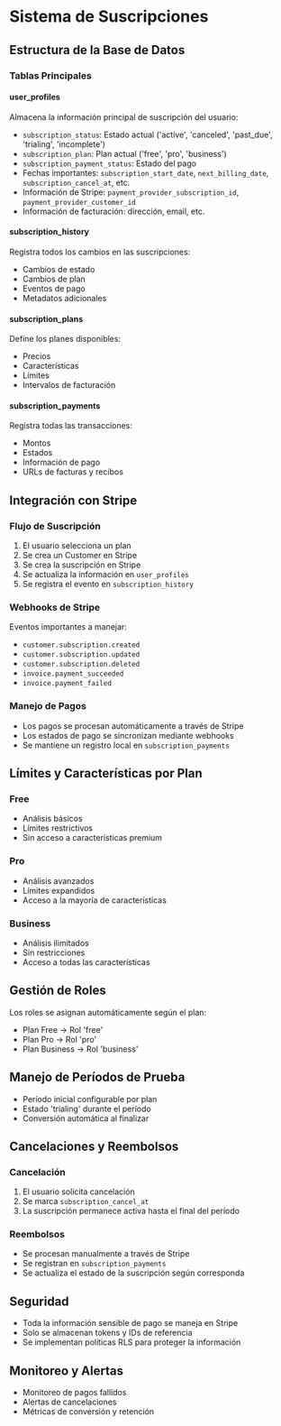 # Sistema de Suscripciones

## Estructura de la Base de Datos

### Tablas Principales

#### user_profiles
Almacena la información principal de suscripción del usuario:
- `subscription_status`: Estado actual ('active', 'canceled', 'past_due', 'trialing', 'incomplete')
- `subscription_plan`: Plan actual ('free', 'pro', 'business')
- `subscription_payment_status`: Estado del pago
- Fechas importantes: `subscription_start_date`, `next_billing_date`, `subscription_cancel_at`, etc.
- Información de Stripe: `payment_provider_subscription_id`, `payment_provider_customer_id`
- Información de facturación: dirección, email, etc.

#### subscription_history
Registra todos los cambios en las suscripciones:
- Cambios de estado
- Cambios de plan
- Eventos de pago
- Metadatos adicionales

#### subscription_plans
Define los planes disponibles:
- Precios
- Características
- Límites
- Intervalos de facturación

#### subscription_payments
Registra todas las transacciones:
- Montos
- Estados
- Información de pago
- URLs de facturas y recibos

## Integración con Stripe

### Flujo de Suscripción
1. El usuario selecciona un plan
2. Se crea un Customer en Stripe
3. Se crea la suscripción en Stripe
4. Se actualiza la información en `user_profiles`
5. Se registra el evento en `subscription_history`

### Webhooks de Stripe
Eventos importantes a manejar:
- `customer.subscription.created`
- `customer.subscription.updated`
- `customer.subscription.deleted`
- `invoice.payment_succeeded`
- `invoice.payment_failed`

### Manejo de Pagos
- Los pagos se procesan automáticamente a través de Stripe
- Los estados de pago se sincronizan mediante webhooks
- Se mantiene un registro local en `subscription_payments`

## Límites y Características por Plan

### Free
- Análisis básicos
- Límites restrictivos
- Sin acceso a características premium

### Pro
- Análisis avanzados
- Límites expandidos
- Acceso a la mayoría de características

### Business
- Análisis ilimitados
- Sin restricciones
- Acceso a todas las características

## Gestión de Roles

Los roles se asignan automáticamente según el plan:
- Plan Free -> Rol 'free'
- Plan Pro -> Rol 'pro'
- Plan Business -> Rol 'business'

## Manejo de Períodos de Prueba

- Período inicial configurable por plan
- Estado 'trialing' durante el período
- Conversión automática al finalizar

## Cancelaciones y Reembolsos

### Cancelación
1. El usuario solicita cancelación
2. Se marca `subscription_cancel_at`
3. La suscripción permanece activa hasta el final del período

### Reembolsos
- Se procesan manualmente a través de Stripe
- Se registran en `subscription_payments`
- Se actualiza el estado de la suscripción según corresponda

## Seguridad

- Toda la información sensible de pago se maneja en Stripe
- Solo se almacenan tokens y IDs de referencia
- Se implementan políticas RLS para proteger la información

## Monitoreo y Alertas

- Monitoreo de pagos fallidos
- Alertas de cancelaciones
- Métricas de conversión y retención 